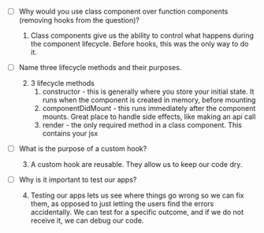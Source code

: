 - [ ] Why would you use class component over function components (removing hooks from the question)?

    1. Class components give us the ability to control what happens during the component lifecycle. Before hooks, this was the only way to do it.

- [ ] Name three lifecycle methods and their purposes.

    2. 3 lifecycle methods
       1. constructor - this is generally where you store your initial state. It runs when the component is created in memory, before mounting
       2. componentDidMount - this runs immediately after the component mounts. Great place to handle side effects, like making an api call
       3. render - the only required method in a class component. This contains your jsx

- [ ] What is the purpose of a custom hook?

    3. A custom hook are reusable. They allow us to keep our code dry.

- [ ] Why is it important to test our apps?

    4. Testing our apps lets us see where things go wrong so we can fix them, as opposed to just letting the users find the errors accidentally. We can test for a specific outcome, and if we do not receive it, we can debug our code.